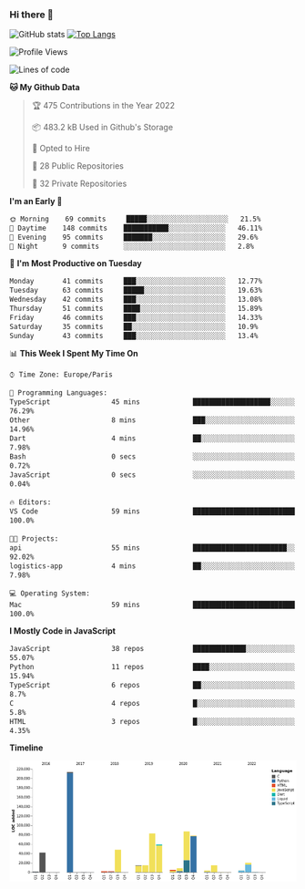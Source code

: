 ### Hi there 👋


![GitHub stats](https://github-readme-stats.vercel.app/api?username=eastkap&theme=dark&show_icons=true&count_private=true)
[![Top Langs](https://github-readme-stats.vercel.app/api/top-langs/?username=eastkap&layout=compact)](https://github.com/anuraghazra/github-readme-stats)



<!--START_SECTION:waka-->
![Profile Views](http://img.shields.io/badge/Profile%20Views-0-blue)

![Lines of code](https://img.shields.io/badge/From%20Hello%20World%20I%27ve%20Written-705364%20lines%20of%20code-blue)

**🐱 My Github Data** 

> 🏆 475 Contributions in the Year 2022
 > 
> 📦 483.2 kB Used in Github's Storage 
 > 
> 💼 Opted to Hire
 > 
> 📜 28 Public Repositories 
 > 
> 🔑 32 Private Repositories  
 > 
**I'm an Early 🐤** 

```text
🌞 Morning    69 commits     █████░░░░░░░░░░░░░░░░░░░░   21.5% 
🌆 Daytime    148 commits    ███████████░░░░░░░░░░░░░░   46.11% 
🌃 Evening    95 commits     ███████░░░░░░░░░░░░░░░░░░   29.6% 
🌙 Night      9 commits      ░░░░░░░░░░░░░░░░░░░░░░░░░   2.8%

```
📅 **I'm Most Productive on Tuesday** 

```text
Monday       41 commits     ███░░░░░░░░░░░░░░░░░░░░░░   12.77% 
Tuesday      63 commits     █████░░░░░░░░░░░░░░░░░░░░   19.63% 
Wednesday    42 commits     ███░░░░░░░░░░░░░░░░░░░░░░   13.08% 
Thursday     51 commits     ████░░░░░░░░░░░░░░░░░░░░░   15.89% 
Friday       46 commits     ███░░░░░░░░░░░░░░░░░░░░░░   14.33% 
Saturday     35 commits     ██░░░░░░░░░░░░░░░░░░░░░░░   10.9% 
Sunday       43 commits     ███░░░░░░░░░░░░░░░░░░░░░░   13.4%

```


📊 **This Week I Spent My Time On** 

```text
⌚︎ Time Zone: Europe/Paris

💬 Programming Languages: 
TypeScript               45 mins             ███████████████████░░░░░░   76.29% 
Other                    8 mins              ███░░░░░░░░░░░░░░░░░░░░░░   14.96% 
Dart                     4 mins              ██░░░░░░░░░░░░░░░░░░░░░░░   7.98% 
Bash                     0 secs              ░░░░░░░░░░░░░░░░░░░░░░░░░   0.72% 
JavaScript               0 secs              ░░░░░░░░░░░░░░░░░░░░░░░░░   0.04%

🔥 Editors: 
VS Code                  59 mins             █████████████████████████   100.0%

🐱‍💻 Projects: 
api                      55 mins             ███████████████████████░░   92.02% 
logistics-app            4 mins              ██░░░░░░░░░░░░░░░░░░░░░░░   7.98%

💻 Operating System: 
Mac                      59 mins             █████████████████████████   100.0%

```

**I Mostly Code in JavaScript** 

```text
JavaScript               38 repos            █████████████░░░░░░░░░░░░   55.07% 
Python                   11 repos            ████░░░░░░░░░░░░░░░░░░░░░   15.94% 
TypeScript               6 repos             ██░░░░░░░░░░░░░░░░░░░░░░░   8.7% 
C                        4 repos             █░░░░░░░░░░░░░░░░░░░░░░░░   5.8% 
HTML                     3 repos             █░░░░░░░░░░░░░░░░░░░░░░░░   4.35%

```


**Timeline**

![Chart not found](https://raw.githubusercontent.com/Eastkap/Eastkap/main/charts/bar_graph.png) 


<!--END_SECTION:waka-->

<!--
**Eastkap/eastkap** is a ✨ _special_ ✨ repository because its `README.md` (this file) appears on your GitHub profile.

Here are some ideas to get you started:

- 🔭 I’m currently working on ...
- 🌱 I’m currently learning ...
- 👯 I’m looking to collaborate on ...
- 🤔 I’m looking for help with ...
- 💬 Ask me about ...
- 📫 How to reach me: ...
- 😄 Pronouns: ...
- ⚡ Fun fact: ...
-->
